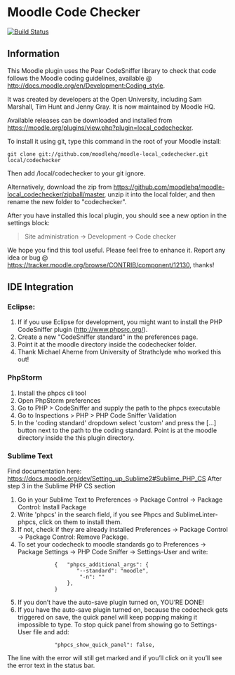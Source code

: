 Moodle Code Checker
===================

[![Build Status](https://travis-ci.org/moodlehq/moodle-local_codechecker.svg?branch=master)](https://travis-ci.org/moodlehq/moodle-local_codechecker)

Information
-----------

This Moodle plugin uses the Pear CodeSniffer library to
check that code follows the Moodle coding guidelines, available @
<http://docs.moodle.org/en/Development:Coding_style>.

It was created by developers at the Open University, including Sam Marshall,
Tim Hunt and Jenny Gray. It is now maintained by Moodle HQ.

Available releases can be downloaded and installed from
<https://moodle.org/plugins/view.php?plugin=local_codechecker>.

To install it using git, type this command in the root of your Moodle install:
```
git clone git://github.com/moodlehq/moodle-local_codechecker.git local/codechecker
```
Then add /local/codechecker to your git ignore.

Alternatively, download the zip from
<https://github.com/moodlehq/moodle-local_codechecker/zipball/master>,
unzip it into the local folder, and then rename the new folder to "codechecker".

After you have installed this local plugin, you
should see a new option in the settings block:

> Site administration -> Development -> Code checker

We hope you find this tool useful. Please feel free to enhance it.
Report any idea or bug @
<https://tracker.moodle.org/browse/CONTRIB/component/12130>, thanks!


IDE Integration
---------------

### Eclipse:

1. If if you use Eclipse for development, you might want to install
   the PHP CodeSniffer plugin (http://www.phpsrc.org/).
2. Create a new "CodeSniffer standard" in the preferences page.
3. Point it at the moodle directory inside the codechecker folder.
4. Thank Michael Aherne from University of Strathclyde who worked this out!

### PhpStorm

1. Install the phpcs cli tool
2. Open PhpStorm preferences
3. Go to PHP > CodeSniffer and supply the path to the phpcs executable
4. Go to Inspections > PHP > PHP Code Sniffer Validation
5. In the 'coding standard' dropdown select 'custom' and press the [...]
   button next to the path to the coding standard. Point is at the moodle
   directory inside the this plugin directory.
   
### Sublime Text
   
Find documentation here: https://docs.moodle.org/dev/Setting_up_Sublime2#Sublime_PHP_CS
After step 3 in the Sublime PHP CS section
1. Go in your Sublime Text to Preferences -> Package Control -> Package Control: Install Package
2. Write 'phpcs' in the search field, if you see Phpcs and SublimeLinter-phpcs, click on them to install them. 
3. If not, check if they are already installed Preferences -> Package Control -> Package Control: Remove Package.
4. To set your codecheck to moodle standards go to Preferences -> Package Settings -> PHP Code Sniffer -> Settings-User and write:
```
               {   "phpcs_additional_args": {
                      "--standard": "moodle",
                       "-n": ""
                   },
               }
```
5. If you don’t have the auto-save plugin turned on, YOU’RE DONE! 
6. If you have the auto-save plugin turned on, because the codecheck gets triggered on save, the quick panel will keep popping making it impossible to type.
   To stop quick panel from showing go to Settings-User file and add:
```
               "phpcs_show_quick_panel": false,
```
   The line with the error will still get marked and if you’ll click on it you’ll see the error text in the status bar.
